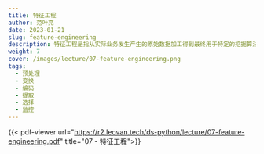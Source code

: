 ```yaml
---
title: 特征工程
author: 范叶亮
date: 2023-01-21
slug: feature-engineering
description: 特征工程是指从实际业务发生产生的原始数据加工得到最终用于特定的挖掘算法的输入变量的过程。
weight: 7
cover: /images/lecture/07-feature-engineering.png
tags:
  - 预处理
  - 变换
  - 编码
  - 提取
  - 选择
  - 监控
---
```


{{< pdf-viewer url="https://r2.leovan.tech/ds-python/lecture/07-feature-engineering.pdf" title="07 - 特征工程">}}
